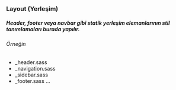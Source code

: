### Layout (Yerleşim)
##### Header, footer veya navbar gibi statik yerleşim elemanlarının stil tanımlamaları burada yapılır.
###### Örneğin 
- _header.sass
- _navigation.sass
- _sidebar.sass
- _footer.sass
...